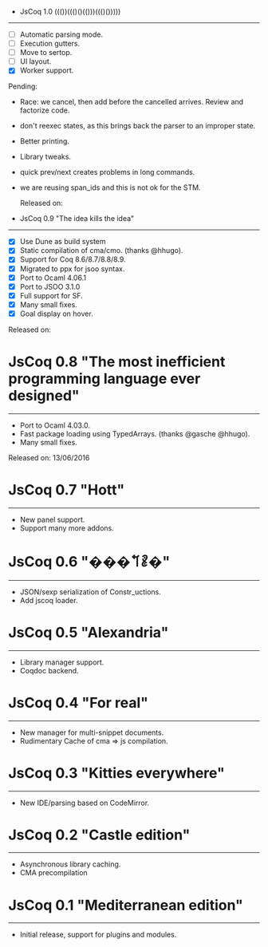 + JsCoq 1.0 ((())((()()(()))((()()))))
--------------------------------------

  - [ ] Automatic parsing mode.
  - [ ] Execution gutters.
  - [ ] Move to sertop.
  - [ ] UI layout.
  - [x] Worker support.

Pending:

+ Race: we cancel, then add before the cancelled arrives. Review and
  factorize code.
+ don't reexec states, as this brings back the parser to an improper
  state.
+ Better printing.
+ Library tweaks.
+ quick prev/next creates problems in long commands.
+ we are reusing span_ids and this is not ok for the STM.

  Released on: 

+ JsCoq 0.9 "The idea kills the idea"
-------------------------------------

  - [x] Use Dune as build system
  - [x] Static compilation of cma/cmo. (thanks @hhugo).
  - [x] Support for Coq 8.6/8.7/8.8/8.9.
  - [x] Migrated to ppx for jsoo syntax.
  - [x] Port to Ocaml 4.06.1
  - [x] Port to JSOO 3.1.0
  - [x] Full support for SF.
  - [x] Many small fixes.
  - [x] Goal display on hover.

  Released on: 

# JsCoq 0.8 "The most inefficient programming language ever designed"
-------------------------------------

  - Port to Ocaml 4.03.0.
  - Fast package loading using TypedArrays. (thanks @gasche @hhugo).
  - Many small fixes.

  Released on: 13/06/2016

# JsCoq 0.7 "Hott"
--------------------------------

  - New panel support.
  - Support many more addons.

# JsCoq 0.6 "���𐄽𐄺�"
--------------------------------

  - JSON/sexp serialization of Constr_uctions.
  - Add jscoq loader.

# JsCoq 0.5 "Alexandria"
--------------------------------

  - Library manager support.
  - Coqdoc backend.

# JsCoq 0.4 "For real"
--------------------------------

  - New manager for multi-snippet documents.
  - Rudimentary Cache of cma => js compilation.

# JsCoq 0.3 "Kitties everywhere"
--------------------------------

  - New IDE/parsing based on CodeMirror.

# JsCoq 0.2 "Castle edition"
----------------------------

  - Asynchronous library caching.
  - CMA precompilation

# JsCoq 0.1 "Mediterranean edition"
-----------------------------------

  - Initial release, support for plugins and modules.

